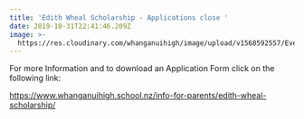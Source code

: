 ```yaml
---
title: 'Edith Wheal Scholarship - Applications close '
date: 2019-10-31T22:41:46.209Z
image: >-
  https://res.cloudinary.com/whanganuihigh/image/upload/v1568592557/Events/Edith-Wheel.Advert.jpg
---
```


For more Information and to download an Application Form click on the following link:

https://www.whanganuihigh.school.nz/info-for-parents/edith-wheal-scholarship/
